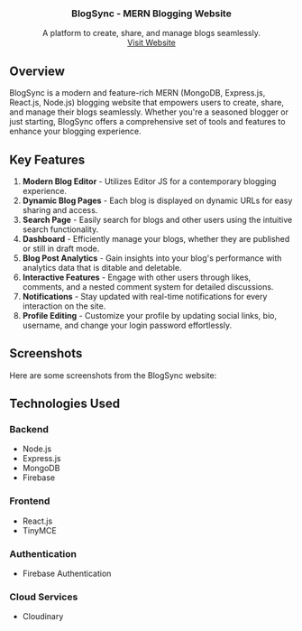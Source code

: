 <div align="center">
  <h3 align="center">BlogSync - MERN Blogging Website</h3>

  <p align="center">
    A platform to create, share, and manage blogs seamlessly.
    <br />
    <a href="https://blogsync.xyz//">Visit Website</a>
  </p>
</div>

## Overview

BlogSync is a modern and feature-rich MERN (MongoDB, Express.js, React.js, Node.js) blogging website that empowers users to create, share, and manage their blogs seamlessly. Whether you're a seasoned blogger or just starting, BlogSync offers a comprehensive set of tools and features to enhance your blogging experience.

## Key Features

1. **Modern Blog Editor** - Utilizes Editor JS for a contemporary blogging experience.
2. **Dynamic Blog Pages** - Each blog is displayed on dynamic URLs for easy sharing and access.
3. **Search Page** - Easily search for blogs and other users using the intuitive search functionality.
4. **Dashboard** - Efficiently manage your blogs, whether they are published or still in draft mode.
5. **Blog Post Analytics** - Gain insights into your blog's performance with analytics data that is ditable and deletable.
6. **Interactive Features** - Engage with other users through likes, comments, and a nested comment system for detailed discussions.
7. **Notifications** - Stay updated with real-time notifications for every interaction on the site.
8. **Profile Editing** - Customize your profile by updating social links, bio, username, and change your login password effortlessly.


## Screenshots

Here are some screenshots from the BlogSync website:


 


## Technologies Used

### Backend
- Node.js
- Express.js
- MongoDB
- Firebase

### Frontend
- React.js
- TinyMCE

### Authentication
- Firebase Authentication

### Cloud Services
- Cloudinary


